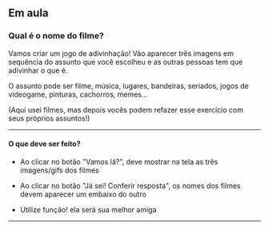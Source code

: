 ## Em aula

### Qual é o nome do filme?

Vamos criar um jogo de adivinhação!
Vão aparecer três imagens em sequência do assunto que você escolheu e as outras pessoas tem que adivinhar o que é.

O assunto pode ser filme, música, lugares, bandeiras, seriados, jogos de videogame, pinturas, cachorros, memes...

(Aqui usei filmes, mas depois vocês podem refazer esse exercício com seus próprios assuntos!)

***

#### O que deve ser feito?

* Ao clicar no botão "Vamos lá?", deve mostrar na tela as três imagens/gifs dos filmes

* Ao clicar no botão "Já sei! Conferir resposta", os nomes dos filmes devem aparecer um embaixo do outro

* Utilize função! ela será sua melhor amiga

***